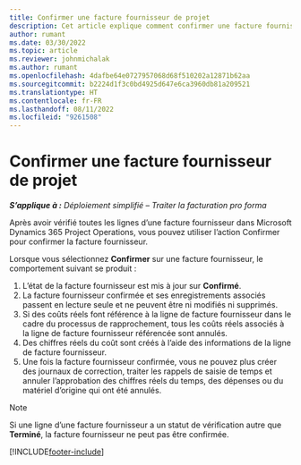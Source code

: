 ```yaml
---
title: Confirmer une facture fournisseur de projet
description: Cet article explique comment confirmer une facture fournisseur de projet dans Microsoft Dynamics 365 Project Operations et l’impact financier de la confirmation d’une facture fournisseur de projet.
author: rumant
ms.date: 03/30/2022
ms.topic: article
ms.reviewer: johnmichalak
ms.author: rumant
ms.openlocfilehash: 4dafbe64e0727957068d68f510202a12871b62aa
ms.sourcegitcommit: b2224d1f3c0bd4925d647e6ca3960db81a209521
ms.translationtype: HT
ms.contentlocale: fr-FR
ms.lasthandoff: 08/11/2022
ms.locfileid: "9261508"
---
```

# <a name="confirm-a-project-vendor-invoice"></a>Confirmer une facture fournisseur de projet

_**S’applique à :** Déploiement simplifié – Traiter la facturation pro forma_

Après avoir vérifié toutes les lignes d’une facture fournisseur dans Microsoft Dynamics 365 Project Operations, vous pouvez utiliser l’action Confirmer pour confirmer la facture fournisseur.

Lorsque vous sélectionnez **Confirmer** sur une facture fournisseur, le comportement suivant se produit :

1. L’état de la facture fournisseur est mis à jour sur **Confirmé**.
2. La facture fournisseur confirmée et ses enregistrements associés passent en lecture seule et ne peuvent être ni modifiés ni supprimés.
3. Si des coûts réels font référence à la ligne de facture fournisseur dans le cadre du processus de rapprochement, tous les coûts réels associés à la ligne de facture fournisseur référencée sont annulés.
4. Des chiffres réels du coût sont créés à l’aide des informations de la ligne de facture fournisseur.
5. Une fois la facture fournisseur confirmée, vous ne pouvez plus créer des journaux de correction, traiter les rappels de saisie de temps et annuler l’approbation des chiffres réels du temps, des dépenses ou du matériel d’origine qui ont été annulés.

> [!NOTE]
> Si une ligne d’une facture fournisseur a un statut de vérification autre que **Terminé**, la facture fournisseur ne peut pas être confirmée.

[!INCLUDE[footer-include](../../includes/footer-banner.md)]
